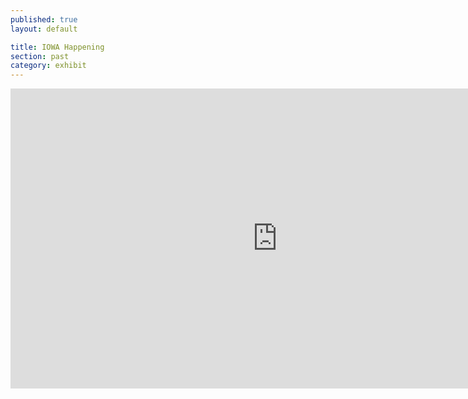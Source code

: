 ```yaml
---
published: true
layout: default

title: IOWA Happening
section: past
category: exhibit
---
```


<iframe width="853" height="480" src="https://www.youtube-nocookie.com/embed/T41FrRS3SjI?rel=0&amp;showinfo=0" frameborder="0" allowfullscreen></iframe>
